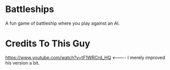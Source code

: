 # Battleships
A fun game of battleship where you play against an AI.


# Credits To This Guy
https://www.youtube.com/watch?v=tF1WRCrd_HQ <---- I merely improved his version a bit.
